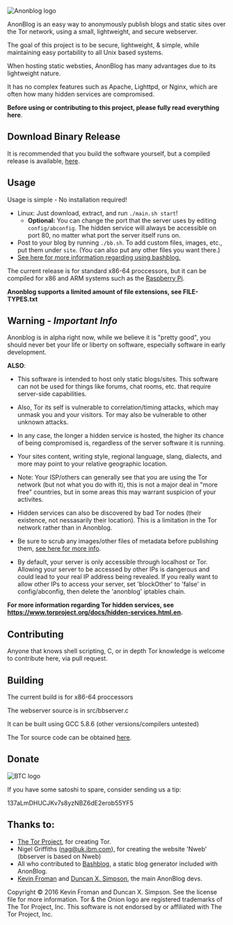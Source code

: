 ![Anonblog logo](http://i.imgur.com/tJMcQqs.png)

AnonBlog is an easy way to anonymously publish blogs and static sites over the Tor network, using a small, lightweight, and secure webserver.

The goal of this project is to be secure, lightweight, & simple, while maintaining easy portability to all Unix based systems.

When hosting static websties, AnonBlog has many advantages due to its lightweight nature. 

It has no complex features such as Apache, Lighttpd, or Nginx, which are often how many hidden services are compromised.

**Before using or contributing to this project, please fully read everything here**.

## Download Binary Release

It is recommended that you build the software yourself, but a compiled release is available, [here](https://github.com/beardog108/anonblog/releases).

## Usage

Usage is simple - No installation required!

 - Linux: Just download, extract, and run `./main.sh start`!
     - **Optional:** You can change the port that the server uses by editing `config/abconfig`. The hidden service will always be accessible on port 80, no matter what port the server itself runs on.
 - Post to your blog by running `./bb.sh`. To add custom files, images, etc., put them under `site`. (You can also put any other files you want there.)
- [See here for more information regarding using bashblog.](https://github.com/cfenollosa/bashblog)

The current release is for standard x86-64 proccessors, but it can be compiled for x86 and ARM systems such as the [Raspberry Pi](https://www.raspberrypi.org/).

**Anonblog supports a limited amount of file extensions, see FILE-TYPES.txt**

## Warning - *Important Info*

Anonblog is in alpha right now, while we believe it is "pretty good", you should never bet your life or liberty on software, especially software in early development.


**ALSO**:

- This software is intended to host only static blogs/sites. This software can not be used for things like forums, chat rooms, etc. that require server-side capabilities.

- Also, Tor its self is vulnerable to correlation/timing attacks, which may unmask you and your visitors. Tor may also be vulnerable to other unknown attacks.

 - In any case, the longer a hidden service is hosted, the higher its chance of being compromised is, regardless of the server software it is running.

- Your sites content, writing style, regional language, slang, dialects, and more may point to your relative geographic location.

- Note: Your ISP/others can generally see that you are using the Tor network (but not what you do with it), this is not a major deal in "more free" countries, but in some areas this may warrant suspicion of your activites.

- Hidden services can also be discovered by bad Tor nodes (their existence, not nessasarily their location). This is a limitation in the Tor network rather than in Anonblog.

- Be sure to scrub any images/other files of metadata before publishing them, [see here for more info](https://en.wikipedia.org/wiki/Exif#Privacy_and_security).

- By default, your server is only accessible through localhost or Tor. Allowing your server to be accessed by other IPs is dangerous and could lead to your real IP address being revealed. If you really want to allow other IPs to access your server, set 'blockOther' to 'false' in config/abconfig, then delete the 'anonblog' iptables chain.

**For more information regarding Tor hidden services, see https://www.torproject.org/docs/hidden-services.html.en.**


## Contributing

Anyone that knows shell scripting, C, or in depth Tor knowledge is welcome to contribute here, via pull request.

## Building

The current build is for x86-64 proccessors

The webserver source is in src/bbserver.c

It can be built using GCC 5.8.6 (other versions/compilers untested)

The Tor source code can be obtained [here](https://www.torproject.org/download/download.html.en).

## Donate

![BTC logo](http://i.imgur.com/UQsoecv.png)

If you have some satoshi to spare, consider sending us a tip:

137aLmDHUCJKv7s8yzNBZ6dE2erob55YF5


## Thanks to:

- [The Tor Project](https://torproject.org/), for creating Tor.
- Nigel Griffiths (nag@uk.ibm.com), for creating the website 'Nweb' (bbserver is based on Nweb)
- All who contributed to [Bashblog](https://github.com/cfenollosa/bashblog), a static blog generator included with AnonBlog.
- [Kevin Froman](https://chaoswebs.net/?page=about) and [Duncan X. Simpson](https://www.k7dxs.xyz/), the main AnonBlog devs.


Copyright &copy; 2016 Kevin Froman and Duncan X. Simpson. See the license file for more information. Tor & the Onion logo are registered trademarks of The Tor Project, Inc. This software is not endorsed by or affiliated with The Tor Project, Inc.
